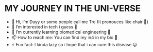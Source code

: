 # **MY JOURNEY IN THE UNI-VERSE**

- 👋 Hi, I’m Duyy or some people call me Tre (It pronouces like chair 🤣)
- 👀 I’m interested in tech i guess 🤔
- 🌱 I’m currently learning biomedical engineering 💙
- 📫 How to reach me: You can find my in4 in my bio 🧐
- ⚡ Fun fact: I kinda lazy so i hope that i can cure this disease 😐

